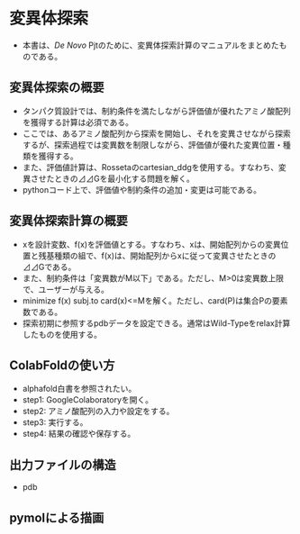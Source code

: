 # 変異体探索
- 本書は、_De Novo_ Pjtのために、変異体探索計算のマニュアルをまとめたものである。

## 変異体探索の概要
- タンパク質設計では、制約条件を満たしながら評価値が優れたアミノ酸配列を獲得する計算は必須である。
- ここでは、あるアミノ酸配列から探索を開始し、それを変異させながら探索するが、探索過程では変異数を制限しながら、評価値が優れた変異位置・種類を獲得する。
- また、評価値計算は、Rossetaのcartesian_ddgを使用する。すなわち、変異させたときの⊿⊿Gを最小化する問題を解く。
- pythonコード上で、評価値や制約条件の追加・変更は可能である。

## 変異体探索計算の概要
- xを設計変数、f(x)を評価値とする。すなわち、xは、開始配列からの変異位置と残基種類の組で、f(x)は、開始配列からxに従って変異させたときの⊿⊿Gである。
- また、制約条件は「変異数がM以下」である。ただし、M>0は変異数上限で、ユーザーが与える。
- minimize f(x) subj.to card(x)<=Mを解く。ただし、card(P)は集合Pの要素数である。
- 探索初期に参照するpdbデータを設定できる。通常はWild-Typeをrelax計算したものを使用する。

## ColabFoldの使い方
- alphafold白書を参照されたい。
- step1: GoogleColaboratoryを開く。
- step2: アミノ酸配列の入力や設定をする。
- step3: 実行する。
- step4: 結果の確認や保存する。

## 出力ファイルの構造
- pdb

## pymolによる描画

